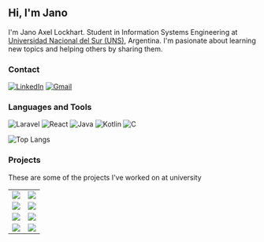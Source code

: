 ## Hi, I'm Jano ##
I'm Jano Axel Lockhart. Student in Information Systems Engineering at <a href="https://uns.edu.ar/">Universidad Nacional del Sur (UNS)</a>, Argentina.
I'm pasionate about learning new topics and helping others by sharing them.

### Contact

[![LinkedIn](https://img.shields.io/badge/LinkedIn-0077B5?style=for-the-badge&logo=linkedin&logoColor=white)](https://www.linkedin.com/in/janolockhart/)
[![Gmail](https://img.shields.io/badge/Gmail-F32413?style=for-the-badge&logo=gmail&logoColor=white)](mailto:janolockhart@gmail.com)



### Languages and Tools ###

![Laravel](https://img.shields.io/badge/laravel-%23FF2D20.svg?style=for-the-badge&logo=laravel&logoColor=white)
![React](https://img.shields.io/badge/react-%2320232a.svg?style=for-the-badge&logo=react&logoColor=%2361DAFB)
![Java](https://img.shields.io/badge/java-red?style=for-the-badge)
![Kotlin](https://img.shields.io/badge/kotlin-%237F52FF.svg?style=for-the-badge&logo=kotlin&logoColor=white)
![C](https://img.shields.io/badge/c-%2300599C.svg?style=for-the-badge&logo=c&logoColor=white)

![Top Langs](https://github-readme-stats.vercel.app/api/top-langs/?username=JanoALockhart&layout=compact)

### Projects ###
These are some of the projects I've worked on at university

<table>
    <tr>
        <td>
            <a href="https://github.com/JanoALockhart/ProyectoReactLibreria2023"><img src="https://github-readme-stats.vercel.app/api/pin/?username=JanoALockhart&repo=ProyectoReactLibreria2023"></a>
        </td>
        <td>
            <a href="https://github.com/JanoALockhart/ProyectoLaravelLibreria2023"><img src="https://github-readme-stats.vercel.app/api/pin/?username=JanoALockhart&repo=ProyectoLaravelLibreria2023"></a>
        </td>
    </tr>
    <tr>
        <td>
            <a href="https://github.com/JanoALockhart/ProyectoPSSObraSocial"><img src="https://github-readme-stats.vercel.app/api/pin/?username=JanoALockhart&repo=ProyectoPSSObraSocial"></a>
        </td>
        <td>
            <a href="https://github.com/elagarrigue/AyDS23-Winchester3"><img src="https://github-readme-stats.vercel.app/api/pin/?username=elagarrigue&repo=AyDS23-Winchester3"></a>
        </td>
    </tr>
    <tr>
        <td>
            <a href="https://github.com/JanoALockhart/PROYECTO-SO"><img src="https://github-readme-stats.vercel.app/api/pin/?username=JanoALockhart&repo=PROYECTO-SO"></a>
        </td>
        <td>
            <a href="https://github.com/JanoALockhart/ProyectoODC2021"><img src="https://github-readme-stats.vercel.app/api/pin/?username=JanoALockhart&repo=ProyectoODC2021"></a>
        </td>
    </tr>
    <tr>
        <td>
            <a href="https://github.com/JanoALockhart/tdp-proyecto-3"><img src="https://github-readme-stats.vercel.app/api/pin/?username=JanoALockhart&repo=tdp-proyecto-3"></a>
        </td>
        <td>
            <a href="https://github.com/JanoALockhart/tdp-proyecto-2"><img src="https://github-readme-stats.vercel.app/api/pin/?username=JanoALockhart&repo=tdp-proyecto-2"></a>
        </td>
    </tr>
</table>






